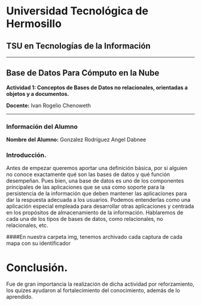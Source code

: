 # Universidad Tecnológica de Hermosillo
## TSU en Tecnologías de la Información

---

## Base de Datos Para Cómputo en la Nube

**Actividad 1: Conceptos de Bases de Datos no relacionales, orientadas a objetos y a documentos.**

**Docente:** Ivan Rogelio Chenoweth

---

### Información del Alumno

**Nombre del Alumno:** Gonzalez Rodríguez Angel Dabnee

### Introducción. 
Antes de empezar queremos aportar una definición básica, por si alguien no conoce exactamente qué son las bases de datos y qué función desempeñan. Pues bien, una base de datos es uno de los componentes principales de las aplicaciones que se usa como soporte para la persistencia de la información que deben mantener las aplicaciones para dar la respuesta adecuada a los usuarios. Podemos entenderlas como una aplicación especial empleada para desarrollar otras aplicaciones y centrada en los propósitos de almacenamiento de la información.
Hablaremos de cada una de los tipos de bases de datos, como relacionales, no relacionales, etc. 


####En nuestra carpeta img, tenemos archivado cada captura de cada mapa con su identificador

# Conclusión. 

Fue de gran importancia la realización de dicha actividad por reforzamiento, los quizes ayudaron al fortalecimiento del conocimiento, además de lo aprendido. 
